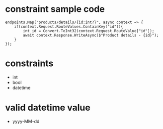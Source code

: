 # constraint sample code

```
endpoints.Map("products/details/{id:int?}", async context => {
    if(context.Request.RouteValues.ContainKey("id")){
        int id = Convert.ToInt32(context.Request.RouteValue["id"]);
        await context.Response.WriteAsync($"Product details - {id}");
    }
});
```

# constraints

- int
- bool
- datetime

# valid datetime value
- yyyy-MM-dd